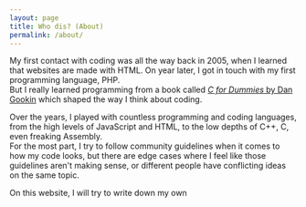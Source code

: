 ```yaml
---
layout: page
title: Who dis? (About)
permalink: /about/
---
```


My first contact with coding was all the way back in 2005, when I learned that websites are made with HTML. 
On year later, I got in touch with my first programming language, PHP.  
But I really learned programming from a book called [*C for Dummies* by Dan Gookin](https://www.amazon.com/C-Dummies-Dan-Gookin/dp/0764570684) which shaped the way I think about coding.

Over the years, I played with countless programming and coding languages, from the high levels of JavaScript and HTML, to the low depths of C++, C, even freaking Assembly.   
For the most part, I try to follow community guidelines when it comes to how my code looks, but there are edge cases where I feel like those guidelines aren't making sense, or different people have conflicting ideas on the same topic.

On this website, I will try to write down my own 
